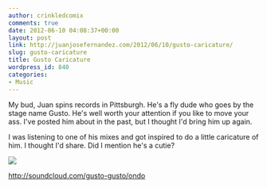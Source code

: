 ```yaml
---
author: crinkledcomix
comments: true
date: 2012-06-10 04:08:37+00:00
layout: post
link: http://juanjosefernandez.com/2012/06/10/gusto-caricature/
slug: gusto-caricature
title: Gusto Caricature
wordpress_id: 840
categories:
- Music
---
```


My bud, Juan spins records in Pittsburgh. He's a fly dude who goes by the stage name Gusto. He's well worth your attention if you like to move your ass. I've posted him about in the past, but I thought I'd bring him up again.

I was listening to one of his mixes and got inspired to do a little caricature of him. I thought I'd share. Did I mention he's a cutie?

[![](http://fernandezjuanjose.files.wordpress.com/2012/06/gusto_edited_1.gif)](http://fernandezjuanjose.files.wordpress.com/2012/06/gusto_edited_1.gif)

http://soundcloud.com/gusto-gusto/ondo
